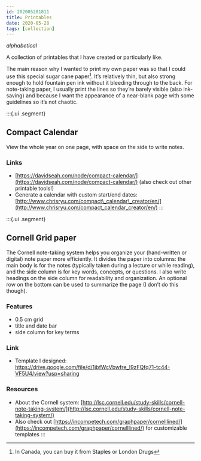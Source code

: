 ```yaml
---
id: 202005281811
title: Printables
date: 2020-05-28
tags: [collection]
---
```

*alphabetical*

A collection of printables that I have created or particularly like.

The main reason why I wanted to print my own paper was so that I could use this special sugar cane paper[^1]. It’s relatively thin, but also strong enough to hold fountain pen ink without it bleeding through to the back. For note-taking paper, I usually print the lines so they’re barely visible (also ink-saving) and because I want the appearance of a near-blank page with some guidelines so it’s not chaotic.

:::{.ui .segment}
## Compact Calendar
View the whole year on one page, with space on the side to write notes. 

### Links
- [https://davidseah.com/node/compact-calendar/](https://davidseah.com/node/compact-calendar/) (also check out other printable tools!)
- Generate a calendar with custom start/end dates: [http://www.chrisryu.com/compact\_calendar\_creator/en/](http://www.chrisryu.com/compact_calendar_creator/en/)
:::

:::{.ui .segment}
## Cornell Grid paper
The Cornell note-taking system helps you organize your (hand-written or digital) note paper more efficiently. It divides the paper into columns: the main body is for the notes (typically taken during a lecture or while reading), and the side column is for key words, concepts, or questions. I also write headings on the side column for readability and organization. An optional row on the bottom can be used to summarize the page (I don’t do this though).

### Features
- 0.5 cm grid
- title and date bar
- side column for key terms

### Link
- Template I designed: https://drive.google.com/file/d/1jbfWcVbwfre_I9zFQfq71-tc44-VF5U4/view?usp=sharing

### Resources
- About the Cornell system: [http://lsc.cornell.edu/study-skills/cornell-note-taking-system/](http://lsc.cornell.edu/study-skills/cornell-note-taking-system/)
- Also check out [https://incompetech.com/graphpaper/cornelllined/](https://incompetech.com/graphpaper/cornelllined/) for customizable templates
:::

[^1]: In Canada, you can buy it from Staples or London Drugs